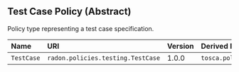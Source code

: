 ## Test Case Policy (Abstract)

Policy type representing a test case specification.

| Name | URI | Version | Derived From |
|:---- |:--- |:------- |:------------ |
| `TestCase` | `radon.policies.testing.TestCase` | 1.0.0 | `tosca.policies.Root` |
